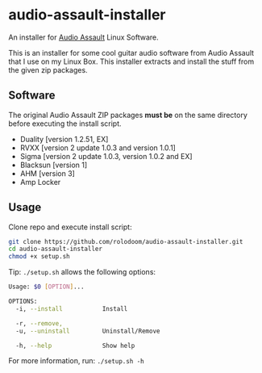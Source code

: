 # audio-assault-installer

An installer for [Audio Assault](https://audio-assault.com/) Linux Software.

This is an installer for some cool guitar audio software from Audio Assault that I use on my Linux Box. This installer extracts and install the stuff from the given zip packages.

## Software

The original Audio Assault ZIP packages **must be** on the same directory before executing the install script.

- Duality [version 1.2.51, EX]
- RVXX [version 2 update 1.0.3 and version 1.0.1]
- Sigma [version 2 update 1.0.3, version 1.0.2 and EX]
- Blacksun [version 1]
- AHM [version 3]
- Amp Locker

## Usage

Clone repo and execute install script:

```bash
git clone https://github.com/rolodoom/audio-assault-installer.git
cd audio-assault-installer
chmod +x setup.sh
```

Tip: `./setup.sh` allows the following options:

```bash
Usage: $0 [OPTION]...

OPTIONS:
  -i, --install           Install

  -r, --remove,
  -u, --uninstall         Uninstall/Remove

  -h, --help              Show help
```

For more information, run: `./setup.sh -h`
